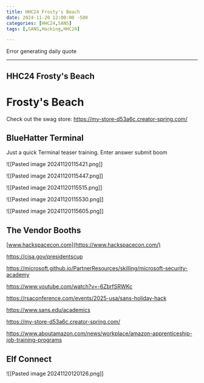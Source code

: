 ```yaml
---
title: HHC24 Frosty's Beach
date: 2024-11-20 12:00:00 -500
categories: [HHC24,SANS]
tags: [,SANS,Hacking,HHC24]

---
```


Error generating daily quote

---

## HHC24 Frosty's Beach

# Frosty's Beach 

Check out the swag store: https://my-store-d53a6c.creator-spring.com/



## BlueHatter Terminal

Just a quick Terminal teaser training.  Enter answer submit boom

![[Pasted image 20241120115421.png]]

![[Pasted image 20241120115447.png]]

![[Pasted image 20241120115515.png]]


![[Pasted image 20241120115530.png]]

![[Pasted image 20241120115605.png]]


## The Vendor Booths


[www.hackspacecon.com](https://www.hackspacecon.com/)

https://cisa.gov/presidentscup

https://microsoft.github.io/PartnerResources/skilling/microsoft-security-academy

https://www.youtube.com/watch?v=-6ZbrfSRWKc

https://rsaconference.com/events/2025-usa/sans-holiday-hack

https://www.sans.edu/academics

https://my-store-d53a6c.creator-spring.com/

https://www.aboutamazon.com/news/workplace/amazon-apprenticeship-job-training-programs


## Elf Connect

![[Pasted image 20241120120126.png]]


